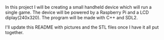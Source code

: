 In this project I will be creating a small handheld device which will run a single game.
The device will be powered by a Raspberry Pi and a LCD diplay(240x320).
The program will be made with C++ and SDL2.

I'll update this README with pictures and the STL files once I have it all put together.
